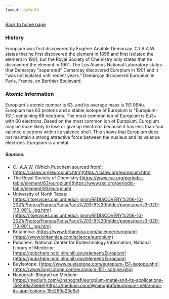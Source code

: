 ```yaml
---
layout: default
---
```

[Back to home page](./index.md)

### History
Europium was first discovered by Eugène-Anatole Demarçay. C.I.A.A.W. states that he first discovered the element in 1896 and first isolated the element in 1901, but the Royal Society of Chemistry only states that he discovered the element in 1901. The Los Alamos National Laboratory states that Demarçay "separated" Demarcay discovered Europium in 1901 and it "was not isolated until recent years." Demarçay discovered Europium in Paris, France, on Berthier Boulevard.

### Atomic Information
Europium's atomic number is 63, and its average mass is 151.964u. Europium has 63 protons and a stable isotope of Europium is "Europium-151," containing 88 neutrons. The most common ion of Europium is Eu3+ with 60 electrons. Based on the most common ion of Europium, Europium may be more likely to lose or give up electrons because it has less than four valence electrons within its valence shell. This shows that Europium does not maintain a strong attractive force between the nucleus and its valence electrons. Europium is a metal.












##### Sources:
* C.I.A.A.W. (Which Pubchem sourced from): [https://ciaaw.org/europium.htm](https://ciaaw.org/europium.htm)
* The Royal Society of Chemistry:[https://www.rsc.org/periodic-table/element/63/europium](https://www.rsc.org/periodic-table/element/63/europium)
* University of North Texas: [https://itservices.cas.unt.edu/~jimm/REDISCOVERY%206-10-2021/Photos/France/Paris/Paris%203-9%20folder/pages/paris3-020-113-001L_jpg.htm](https://itservices.cas.unt.edu/~jimm/REDISCOVERY%206-10-2021/Photos/France/Paris/Paris%203-9%20folder/pages/paris3-020-113-001L_jpg.htm)
* Britannica: [https://www.britannica.com/science/europium](https://www.britannica.com/science/europium)
* Pubchem, National Center for Biotechnology Information, National Library of Medicine: [https://pubchem.ncbi.nlm.nih.gov/element/Europium](https://pubchem.ncbi.nlm.nih.gov/element/Europium)
* BuyIsotope: [https://www.buyisotope.com/europium-151-isotope.php](https://www.buyisotope.com/europium-151-isotope.php)
* Nanografi-Blografi on Medium: [https://medium.com/@nanografi/europium-metal-and-its-applications-15e269a23e6e](https://medium.com/@nanografi/europium-metal-and-its-applications-15e269a23e6e)
